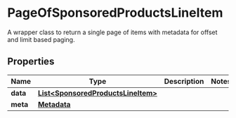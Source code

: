 

# PageOfSponsoredProductsLineItem

A wrapper class to return a single page of items with metadata for offset and limit based paging.

## Properties

| Name | Type | Description | Notes |
|------------ | ------------- | ------------- | -------------|
|**data** | [**List&lt;SponsoredProductsLineItem&gt;**](SponsoredProductsLineItem.md) |  |  |
|**meta** | [**Metadata**](Metadata.md) |  |  |



